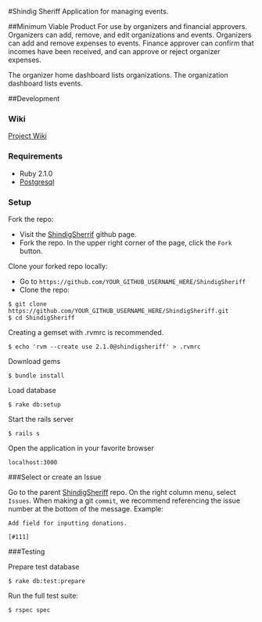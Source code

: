 #Shindig Sheriff
Application for managing events.

##Minimum Viable Product
For use by organizers and financial approvers. Organizers can add,  remove, and edit organizations and events. Organizers can add and remove expenses to events. Finance approver can confirm that incomes have been received, and can approve or reject organizer expenses.

The organizer home dashboard lists organizations. The organization dashboard lists events.

##Development

### Wiki
[Project Wiki](https://github.com/bignerdranch/ShindigSheriff/wiki)

### Requirements

* Ruby 2.1.0
* [Postgresql](http://www.postgresql.org)


### Setup

Fork the repo:

*  Visit the [ShindigSherrif](https://github.com/bignerdranch/ShindigSheriff) github page.
*  Fork the repo. In the upper right corner of the page, click the `Fork` button.

Clone your forked repo locally:

*  Go to `https://github.com/YOUR_GITHUB_USERNAME_HERE/ShindigSheriff`
*  Clone the repo:

```
$ git clone https://github.com/YOUR_GITHUB_USERNAME_HERE/ShindigSheriff.git
$ cd ShindigSheriff
```

Creating a gemset with .rvmrc is recommended.

    $ echo 'rvm --create use 2.1.0@shindigsheriff' > .rvmrc

Download gems

    $ bundle install

Load database

    $ rake db:setup

Start the rails server

    $ rails s

Open the application in your favorite browser

    localhost:3000


###Select or create an Issue

Go to the parent [ShindigSheriff](https://github.com/bignerdranch/ShindigSheriff) repo.
On the right column menu, select `Issues`.
When making a git `commit`, we recommend referencing the issue number at the bottom of the message. Example:

```
Add field for inputting donations.

[#111]
```


###Testing

Prepare test database

    $ rake db:test:prepare

Run the full test suite:

    $ rspec spec
